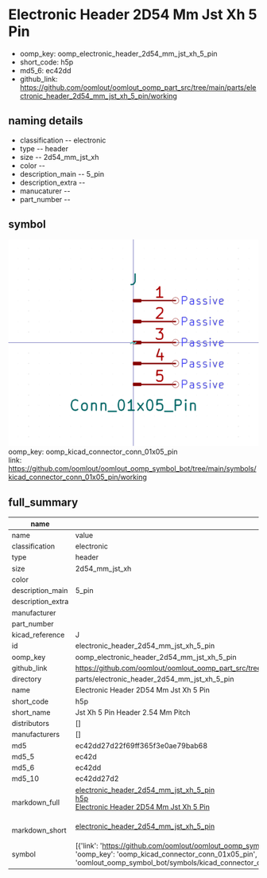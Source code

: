 # Electronic Header 2D54 Mm Jst Xh 5 Pin

  
* oomp_key: oomp_electronic_header_2d54_mm_jst_xh_5_pin 
* short_code: h5p
* md5_6: ec42dd  
* github_link: https://github.com/oomlout/oomlout_oomp_part_src/tree/main/parts/electronic_header_2d54_mm_jst_xh_5_pin/working  
## naming details
* classification -- electronic
* type -- header
* size -- 2d54_mm_jst_xh
* color -- 
* description_main -- 5_pin
* description_extra -- 
* manucaturer -- 
* part_number -- 



## symbol

![](symbol/0/working/working_600.png)  
oomp_key: oomp_kicad_connector_conn_01x05_pin  
link: https://github.com/oomlout/oomlout_oomp_symbol_bot/tree/main/symbols/kicad_connector_conn_01x05_pin/working  


## full_summary
| name | value | 
| --- | --- | 
| name | value | 
| classification | electronic | 
| type | header | 
| size | 2d54_mm_jst_xh | 
| color |  | 
| description_main | 5_pin | 
| description_extra |  | 
| manufacturer |  | 
| part_number |  | 
| kicad_reference | J | 
| id | electronic_header_2d54_mm_jst_xh_5_pin | 
| oomp_key | oomp_electronic_header_2d54_mm_jst_xh_5_pin | 
| github_link | https://github.com/oomlout/oomlout_oomp_part_src/tree/main/parts/electronic_header_2d54_mm_jst_xh_5_pin/working | 
| directory | parts/electronic_header_2d54_mm_jst_xh_5_pin | 
| name | Electronic Header 2D54 Mm Jst Xh 5 Pin | 
| short_code | h5p | 
| short_name | Jst Xh 5 Pin Header 2.54 Mm Pitch | 
| distributors | [] | 
| manufacturers | [] | 
| md5 | ec42dd27d22f69ff365f3e0ae79bab68 | 
| md5_5 | ec42d | 
| md5_6 | ec42dd | 
| md5_10 | ec42dd27d2 | 
| markdown_full | [electronic_header_2d54_mm_jst_xh_5_pin](https://github.com/oomlout/oomlout_oomp_part_src/tree/main/parts/electronic_header_2d54_mm_jst_xh_5_pin/working)<br>[h5p](https://github.com/oomlout/oomlout_oomp_part_src/tree/main/parts/electronic_header_2d54_mm_jst_xh_5_pin/working)<br>[Electronic Header 2D54 Mm Jst Xh 5 Pin](https://github.com/oomlout/oomlout_oomp_part_src/tree/main/parts/electronic_header_2d54_mm_jst_xh_5_pin/working)<br><br> | 
| markdown_short | [electronic_header_2d54_mm_jst_xh_5_pin](https://github.com/oomlout/oomlout_oomp_part_src/tree/main/parts/electronic_header_2d54_mm_jst_xh_5_pin/working)<br><br> | 
| symbol | [{'link': 'https://github.com/oomlout/oomlout_oomp_symbol_bot/tree/main/symbols/kicad_connector_conn_01x05_pin', 'oomp_key': 'oomp_kicad_connector_conn_01x05_pin', 'directory': 'oomlout_oomp_symbol_bot/symbols/kicad_connector_conn_01x05_pin//working/working.kicad_sym'}] | 
